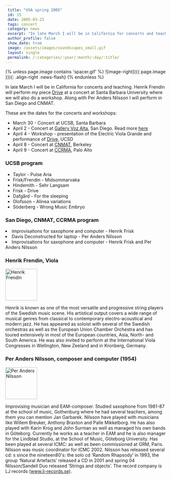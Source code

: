 ```yaml
---
 title: "USA spring 2005"
 id: 15
 date: 2005-03-23
 tags: concert
 category: news
 excerpt: "In late March I will be in California for concerts and teaching. Henrik Frendin will perform my piece Drive at a concert at Santa Barbara University where we will also do a workshop. Along with Per An..."
 author_profile: false
 show_date: true
 image: /assets/images/soundscapes_small.gif
 layout: single
 permalink: /:categories/:year/:month/:day/:title/
---
```

{% unless page.image contains 'spacer.gif' %}
   ![image-right]({{ page.image }}){: .align-right .news-flash}
{% endunless %}

In late March I will be in California for concerts and teaching. Henrik Frendin will perform my piece <a href="index.jsp?metaId=music&amp;id=comp">Drive</a> at a concert at Santa Barbara University where we will also do a workshop. Along with Per Anders Nilsson I will perform in San Diego and CNMAT.


These are the dates for the concerts and workshops:
<ul>
<li>March 30 - Concert at UCSB, Santa Barbara</li>
<li>April 2 - Concert at <a href="http://www.trummerflora.com/">Gallery Voz Alta</a>, San Diego. Read more <a href="http://www.sdcitybeat.com/article.php?id=3009&atype=">here</a></li>
<li>April 4 - Workshop - presentation of the Electric Viola Grande and performance of <a href="index.jsp?metaId=music&amp;id=comp">Drive</a>, UCSD</li>
<li>April 8 - Concert at <a href="http://www.cnmat.berkeley.edu/">CNMAT</a>, Berkeley</li>
<li>April 9 - Concert at <a href="http://ccrma.stanford.edu/">CCRMA</a>, Palo Alto</li>
</ul>



<h3>UCSB program</h3>
<ul>
<li>Taylor -  	   Pulse Aria</li>
<li>Frisk/Frendin -	   Midsommarvaka	</li>
<li>Hindemith -	   Sehr Langsam</li>	
<li>Frisk -		   Drive</li>
<li>Dafg&aring;rd -		   For the sleeping</li>
<li>Olofsson -	   Alinea variations</li>
<li>S&ouml;derberg -	   Wrong Music Embryo</li>
</ul>
<h3>San Diego, CNMAT, CCRMA program</h3
<ul>
<li>improvisations for saxophone and computer - Henrik Frisk</li>
<li>Davis Deconstructed for laptop - Per Anders Nilsson</li>
<li>Improvisations for saxophone and computer - Henrik Frisk and Per Anders Nilsson</li>
</ul>

<h3>Henrik Frendin, Viola</h3>
<img src="bilder/frendin.jpg" width="100px" alt="Henrik Frendin" />

Henrik is known as one of the most versatile and progressive string players of the Swedish music scene. His artistical output covers a wide range of musical genres from classical to contemporary electro-acoustical and modern jazz. He has appeared as soloist with several of the Swedish orchestras as well as the European Union Chamber Orchestra and has toured extensively in most of the European countries, Asia, North- and South America. He was also invited to perform at the International Viola Congresses in Wellington, New Zeeland and in Kronberg, Germany.

<h3>Per Anders Nilsson, composer and computer (1954)</h3>
<img src="bilder/pan_small.jpg" width="100px" alt="Per Anders Nilsson" />

Improvising musician and EAM-composer. Studied saxophone from 1981-87 at the school of music, Gothenburg where he had several teachers, among them you can mention Jan Garbarek. Nilsson have played with musicians like Willem Breuker, Anthony Braxton and Palle Mikkelborg. He has also played with Karin Krog and John Surman as well as managed his own bands in G&ouml;teborg. Currently he works as a teacher in EAM and he is also manager for the Lindblad Studio, at the School of Music, G&ouml;teborg University. Has been played at several ICMC: as well as been commissioned at GRM, Paris. Nilsson was music coordinator for ICMC 2002. Nilsson has released several cd: s since the nineteen80's: the solo cd &lsquo;Random Rhapsody&rsquo; in 1993, the group &lsquo;Natural Artefacts&rsquo; released a CD in 2001 and spring 04 Nilsson/Sandell Duo released &lsquo;Strings and objects&rsquo;. The record company is LJ records (www.lj-records.se).


